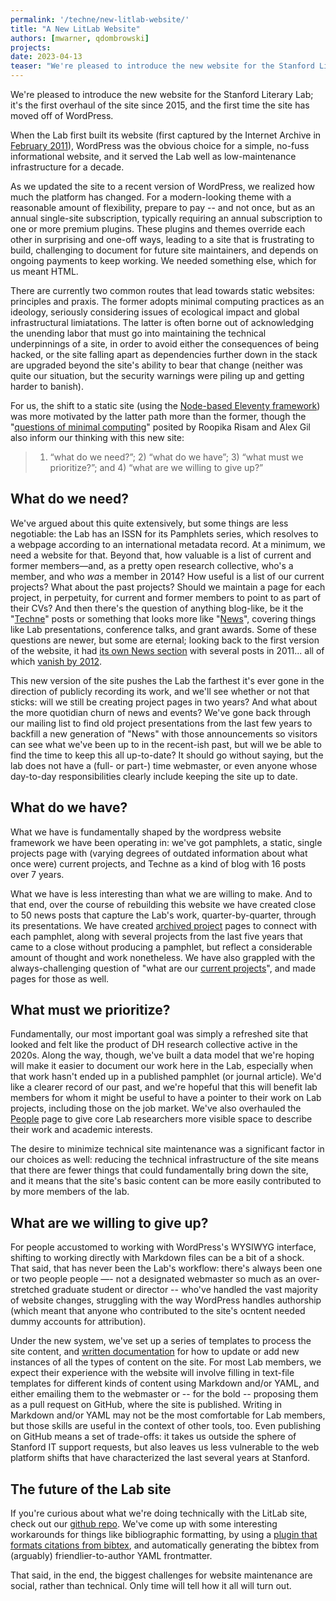 ```yaml
---
permalink: '/techne/new-litlab-website/'
title: "A New LitLab Website"
authors: [mwarner, qdombrowski]
projects:
date: 2023-04-13
teaser: "We're pleased to introduce the new website for the Stanford Literary Lab; it's the first overhaul of the site since 2015, and the first time the site has moved off of WordPress."
---
```


We're pleased to introduce the new website for the Stanford Literary Lab; it's the first overhaul of the site since 2015, and the first time the site has moved off of WordPress.

When the Lab first built its website (first captured by the Internet Archive in [February 2011](https://web.archive.org/web/20110206155231/http://litlab.stanford.edu/)), WordPress was the obvious choice for a simple, no-fuss informational website, and it  served the Lab well as low-maintenance infrastructure for a decade.

As we updated the site to a recent version of WordPress, we realized how much the platform has changed. For a modern-looking theme with a reasonable amount of flexibility, prepare to pay -- and not once, but as an annual single-site subscription, typically requiring an annual subscription to one or more premium plugins. These plugins and themes override each other in surprising and one-off ways, leading to a site that is frustrating to build, challenging to document for future site maintainers, and depends on ongoing payments to keep working. We needed something else, which for us meant HTML.

There are currently two common routes that lead towards static websites: principles and praxis. The former adopts minimal computing practices as an ideology, seriously considering issues of ecological impact and global infrastructural limiatations. The latter is often borne out of acknowledging the unending labor that must go into maintaining the technical underpinnings of a site, in order to avoid either the consequences of being hacked, or the site falling apart as dependencies further down in the stack are upgraded beyond the site's ability to bear that change (neither was quite our situation, but the security warnings were piling up and getting harder to banish).

For us, the shift to a static site (using the [Node-based Eleventy framework](https://www.11ty.dev/)) was more motivated by the latter path more than the former, though the "[questions of minimal computing](http://www.digitalhumanities.org/dhq/vol/16/2/000646/000646.html)" posited by Roopika Risam and Alex Gil also inform our thinking with this new site:

> 1) “what do we need?”; 2) “what do we have”; 3) “what must we prioritize?”; and 4) “what are we willing to give up?”

## What do we need?

We've argued about this quite extensively, but some things are less negotiable: the Lab has an ISSN for its Pamphlets series, which resolves to a webpage according to an international metadata record. At a minimum, we need a website for that. Beyond that, how valuable is a list of current and former members—and, as a pretty open research collective, who's a member, and who *was* a member in 2014? How useful is a list of our current projects? What about the past projects? Should we maintain a page for each project, in perpetuity, for current and former members to point to as part of their CVs? And then there's the question of anything blog-like, be it the "[Techne](/techne)" posts or something that looks more like "[News](/news)", covering things like Lab presentations, conference talks, and grant awards. Some of these questions are newer, but some are eternal; looking back to the first version of the website, it had [its own News section](https://web.archive.org/web/20110630171551/http://litlab.stanford.edu/?page_id=107) with several posts in 2011... all of which [vanish by 2012](https://web.archive.org/web/20120113180402/https://litlab.stanford.edu/).

This new version of the site pushes the Lab the farthest it's ever gone in the direction of publicly recording its work, and we'll see whether or not that sticks: will we still be creating project pages in two years? And what about the more quotidian churn of news and events? We've gone back through our mailing list to find old project presentations from the last few years to backfill a new generation of "News" with those announcements so visitors can see what we've been up to in the recent-ish past, but will we be able to find the time to keep this all up-to-date? It should go without saying, but the lab does not have a (full- or part-) time webmaster, or even anyone whose day-to-day responsibilities clearly include keeping the site up to date. 

## What do we have?

What we have is fundamentally shaped by the wordpress website framework we have been operating in: we've got pamphlets, a static, single projects page with (varying degrees of outdated information about what once were) current projects, and Techne as a kind of blog with 16 posts over 7 years. 

What we have is less interesting than what we are willing to make. And to that end, over the course of rebuilding this website we have created close to 50 news posts that capture the Lab's work, quarter-by-quarter, through its presentations. We have created [archived project](/projects/archive/) pages to connect with each pamphlet, along with several projects from the last five years that came to a close without producing a pamphlet, but reflect a considerable amount of thought and work nonetheless. We have also grappled with the always-challenging question of "what are our [current projects](/projects)", and made pages for those as well.

## What must we prioritize?

Fundamentally, our most important goal was simply a refreshed site that looked and felt like the product of DH research collective active in the 2020s. Along the way, though, we've built a data model that we're hoping will make it easier to document our work here in the Lab, especially when that work hasn't ended up in a published pamphlet (or journal article). We'd like a clearer record of our past, and we're hopeful that this will benefit lab members for whom it might be useful to have a pointer to their work on Lab projects, including those on the job market. We've also overhauled the [People](/people) page to give core Lab researchers more visible space to describe their work and academic interests.

The desire to minimize technical site maintenance was a significant factor in our choices as well: reducing the technical infrastructure of the site means that there are fewer things that could fundamentally bring down the site, and it means that the site's basic content can be more easily contributed to by more members of the lab.

## What are we willing to give up?

For people accustomed to working with WordPress's WYSIWYG interface, shifting to working directly with Markdown files can be a bit of a shock. That said, that has never been the Lab's workflow: there's always been one or two people people —- not a designated webmaster so much as an over-stretched graduate student or director -- who've handled the vast majority of website changes, struggling with the way WordPress handles authorship (which meant that anyone who contributed to the site's ocntent needed dummy accounts for attribution). 

Under the new system, we've set up a series of templates to process the site content, and [written documentation](https://github.com/literarylab/literarylab.github.io#readme) for how to update or add new instances of all the types of content on the site. For most Lab members, we expect their experience with the website will involve filling in text-file templates for different kinds of content using Markdown and/or YAML, and either emailing them to the webmaster or -- for the bold -- proposing them as a pull request on GitHub, where the site is published. Writing in Markdown and/or YAML may not be the most comfortable for Lab members, but those skills are useful in the context of other tools, too. Even publishing on GitHub means a set of trade-offs: it takes us outside the sphere of Stanford IT support requests, but also leaves us less vulnerable to the web platform shifts that have characterized the last several years at Stanford.

## The future of the Lab site

If you're curious about what we're doing technically with the LitLab site, check out our [github repo](https://github.com/literarylab/literarylab.github.io). We've come up with some interesting workarounds for things like bibliographic formatting, by using a [plugin that formats citations from bibtex](https://github.com/Savjee/eleventy-plugin-bibtex), and automatically generating the bibtex from (arguably) friendlier-to-author YAML frontmatter. 

That said, in the end, the biggest challenges for website maintenance are social, rather than technical. Only time will tell how it all will turn out.